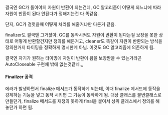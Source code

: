 결국엔 GC가 돌아야지 자원이 반환이 되는건데, GC 알고리즘이 어떻게 되느냐에 따라 자원이 반환이 된다 안된다가 정해지는건 다 똑같음.

단지, GC가 걸렷을때 어떻게 처리를 해줄거냐만 다른거 같음. 

finalizer도 결국엔 그거잖아. GC를 동작시켜도 자원이 반환이 된다는걸 보장을 못한 상태로 어떻게 반환할건지만 정의를 해둔거고, cleaner도 똑같이 자원이 반환되는 방식을 정의한거지 타이밍을 정확하게 명시한게 아님. 이것도 GC 알고리즘에 의존하게 됨.

결국엔 자기가 원하는 타이밍에 자원이 반환이 됨을 보장받을 수 있는거라곤 AutoCloseable 구현체 밖에 없는것같네,,, 

#### Finailzer 공격
에러가 발생하면서 finalize 메서드가 동작하게 되는데, 이때 finalize 메서드에 동작을 강제하는 기능을 넣고 동작 시키면 그 기능이 동작하게 됨.
대상 클래스를 불변클래스로 만들던가, finalize 메서드를 재정의 못하게 final을 붙여서 상위 클래스에서 정의를 해놓던가 하면 됨.